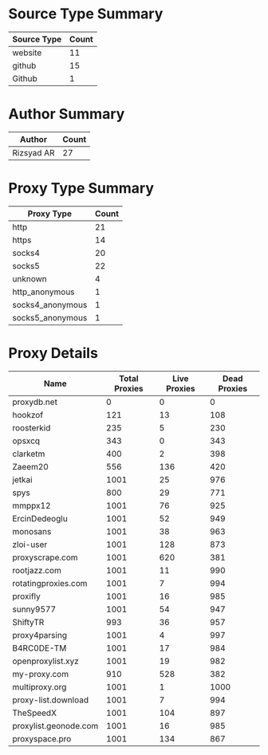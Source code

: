 # Source Type Summary

| Source Type | Count |
|-------------|-------|
| website | 11 |
| github | 15 |
| Github | 1 |


# Author Summary

| Author | Count |
|--------|-------|
| Rizsyad AR | 27 |


# Proxy Type Summary

| Proxy Type | Count |
|------------|-------|
| http | 21 |
| https | 14 |
| socks4 | 20 |
| socks5 | 22 |
| unknown | 4 |
| http_anonymous | 1 |
| socks4_anonymous | 1 |
| socks5_anonymous | 1 |


# Proxy Details

| Name | Total Proxies | Live Proxies | Dead Proxies |
|------|---------------|--------------|---------------|
| proxydb.net | 0 | 0 | 0 |
| hookzof | 121 | 13 | 108 |
| roosterkid | 235 | 5 | 230 |
| opsxcq | 343 | 0 | 343 |
| clarketm | 400 | 2 | 398 |
| Zaeem20 | 556 | 136 | 420 |
| jetkai | 1001 | 25 | 976 |
| spys | 800 | 29 | 771 |
| mmppx12 | 1001 | 76 | 925 |
| ErcinDedeoglu | 1001 | 52 | 949 |
| monosans | 1001 | 38 | 963 |
| zloi-user | 1001 | 128 | 873 |
| proxyscrape.com | 1001 | 620 | 381 |
| rootjazz.com | 1001 | 11 | 990 |
| rotatingproxies.com | 1001 | 7 | 994 |
| proxifly | 1001 | 16 | 985 |
| sunny9577 | 1001 | 54 | 947 |
| ShiftyTR | 993 | 36 | 957 |
| proxy4parsing | 1001 | 4 | 997 |
| B4RC0DE-TM | 1001 | 17 | 984 |
| openproxylist.xyz | 1001 | 19 | 982 |
| my-proxy.com | 910 | 528 | 382 |
| multiproxy.org | 1001 | 1 | 1000 |
| proxy-list.download | 1001 | 7 | 994 |
| TheSpeedX | 1001 | 104 | 897 |
| proxylist.geonode.com | 1001 | 16 | 985 |
| proxyspace.pro | 1001 | 134 | 867 |
